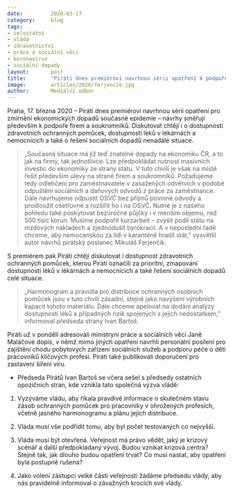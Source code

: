 ```yaml
---
date:         2020-03-17
category:     blog
tags:         
- celostátní 
- vláda 
- zdravotnictví 
- práce a sociální věci 
- koronavirus
- sociální dopady
layout:       post
title:        "Piráti dnes premiérovi navrhnou sérii opatření k podpoře firem a soukromníků. Jednat chtějí i o dostupnosti zdravotních ochranných pomůcek a léků"
image:        articles/2020/ferjencik.jpg
author:       Mediální odbor
--- 
```



Praha, 17. března 2020 – Piráti dnes premiérovi navrhnou sérii opatření pro zmírnění ekonomických dopadů současné epidemie – návrhy směřují především k podpoře firem a soukromníků. Diskutovat chtějí i o dostupnosti zdravotních ochranných pomůcek, dostupnosti léků v lékárnách a nemocnicích a také o řešení sociálních dopadů nenadálé situace.

> „Současná situace má již teď znatelné dopady na ekonomiku ČR, a to jak na firmy, tak jednotlivce. Lze předpokládat nutnost masivních investic do ekonomiky ze strany státu. V tuto chvíli je však na místě řešit především úlevy na straně firem a soukromníků. Požadujeme tedy odlehčení pro zaměstnavatele v zasažených odvětvích v podobě odpuštění sociálních a daňových odvodů z práce za zaměstnance. Dále navrhujeme odpustit OSVČ bez příjmů povinné odvody a prodloužit ošetřovné a rozšířit ho i na OSVČ. Nutné je z našeho pohledu také poskytovat bezúročné půjčky i v menším objemu, než 500 tisíc korun. Musíme podpořit kurzarbeit – zvýšit podíl státu na mzdových nákladech a zjednodušit byrokracii. A v neposlední řadě chceme, aby nemocenskou za lidi v karanténě hradil stát,” vysvětlil autor návrhů pirátský poslanec Mikuláš Ferjenčík.

S premiérem pak Piráti chtějí diskutovat i dostupnost zdravotních ochranných pomůcek, kterou Piráti označili za prioritní, zmapování dostupnosti léků v lékárnách a nemocnicích a také řešení sociálních dopadů celé situace. 

> „Harmonogram a pravidla pro distribuce ochranných osobních pomůcek jsou v tuto chvíli zásadní, stejně jako navýšení výrobních kapacit tohoto materiálu. Dále chceme apelovat na dodání analýzy dostupnosti léků a případných rizik spojených s jejich nedostatkem,” informoval předseda strany Ivan Bartoš. 

Piráti už v pondělí adresovali ministryni práce a sociálních věcí Janě Maláčové dopis, v němž mimo jiných opatření navrhli personální posílení pro zajištění chodu pobytových zařízení sociálních služeb a podporu péče o děti pracovníků klíčových profesí. Piráti také publikovali doporučení pro zastavení šíření viru.

 

* Předseda Pirátů Ivan Bartoš se včera sešel s předsedy ostatních opozičních stran, kde vznikla tato společná výzva vládě:


1. Vyzýváme vládu, aby říkala pravdivé informace o skutečném stavu zásob ochranných pomůcek pro pracovníky v ohrožených profesích, včetně jasného harmonogramu a plánu jejich distribuce.

2. Vláda musí vše podřídit tomu, aby byl počet testovaných co nejvyšší.

3. Vláda musí být otevřená. Veřejnost má právo vědět, jaký je krizový scénář a další předpokládaný vývoj. Budou vznikat krizová centra? Stejně tak, jak dlouho budou opatření trvat? Co musí nastat, aby opatření byla postupně rušena?

4. Jako volení zástupci velké části veřejnosti žádáme předsedu vlády, aby nás pravidelně informoval o závažných krocích své vlády.
